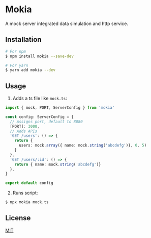# Mokia

A mock server integrated data simulation and http service.

## Installation

```bash
# For npm
$ npm install mokia --save-dev

# For yarn
$ yarn add mokia --dev
```

## Usage

1. Adds a ts file like `mock.ts`:

  ```typescript
  import { mock, PORT, ServerConfig } from 'mokia'

  const config: ServerConfig = {
    // Assigns port, default to 8080
    [PORT]: 3000,
    // Adds APIs
    'GET /users': () => {
      return {
        users: mock.array({ name: mock.string('abcdefg')}, 0, 5)
      }
    },
    'GET /users/:id': () => {
      return { name: mock.string('abcdefg')}
    },
  }

  export default config
  ```

2. Runs script:

  ```bash
  $ npx mokia mock.ts
  ```

## License

[MIT](./LICENSE)
